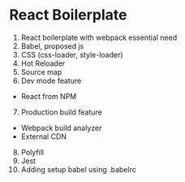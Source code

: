 # React Boilerplate

1. React boilerplate with webpack essential need
2. Babel, proposed js
3. CSS (css-loader, style-loader)
4. Hot Reloader
5. Source map
6. Dev mode feature
  - React from NPM
7. Production build feature
  - Webpack build analyzer
  - External CDN
8. Polyfill
9. Jest
10. Adding setup babel using .babelrc